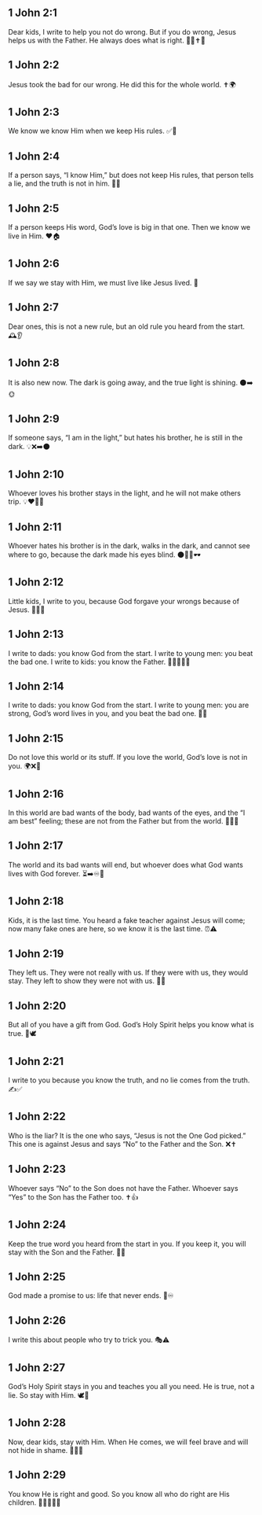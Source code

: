 ## 1 John 2:1
Dear kids, I write to help you not do wrong. But if you do wrong, Jesus helps us with the Father. He always does what is right. 📝👶✝️🙏
## 1 John 2:2
Jesus took the bad for our wrong. He did this for the whole world. ✝️🌍
## 1 John 2:3
We know we know Him when we keep His rules. ✅📖
## 1 John 2:4
If a person says, “I know Him,” but does not keep His rules, that person tells a lie, and the truth is not in him. 🚫🤥
## 1 John 2:5
If a person keeps His word, God’s love is big in that one. Then we know we live in Him. ❤️🏠
## 1 John 2:6
If we say we stay with Him, we must live like Jesus lived. 👣
## 1 John 2:7
Dear ones, this is not a new rule, but an old rule you heard from the start. 🕰️👂
## 1 John 2:8
It is also new now. The dark is going away, and the true light is shining. 🌑➡️🌞
## 1 John 2:9
If someone says, “I am in the light,” but hates his brother, he is still in the dark. 💡❌➡️🌑
## 1 John 2:10
Whoever loves his brother stays in the light, and he will not make others trip. 💡❤️🚶‍♂️
## 1 John 2:11
Whoever hates his brother is in the dark, walks in the dark, and cannot see where to go, because the dark made his eyes blind. 🌑🚶‍♂️🕶️
## 1 John 2:12
Little kids, I write to you, because God forgave your wrongs because of Jesus. 🧒📝🙏
## 1 John 2:13
I write to dads: you know God from the start. I write to young men: you beat the bad one. I write to kids: you know the Father. 👨‍👧‍👦💪👦
## 1 John 2:14
I write to dads: you know God from the start. I write to young men: you are strong, God’s word lives in you, and you beat the bad one. 📖💪
## 1 John 2:15
Do not love this world or its stuff. If you love the world, God’s love is not in you. 🌍❌🧡
## 1 John 2:16
In this world are bad wants of the body, bad wants of the eyes, and the “I am best” feeling; these are not from the Father but from the world. 👀🍰😤
## 1 John 2:17
The world and its bad wants will end, but whoever does what God wants lives with God forever. ⏳➡️♾️🙏
## 1 John 2:18
Kids, it is the last time. You heard a fake teacher against Jesus will come; now many fake ones are here, so we know it is the last time. ⏰⚠️
## 1 John 2:19
They left us. They were not really with us. If they were with us, they would stay. They left to show they were not with us. 🚪👋
## 1 John 2:20
But all of you have a gift from God. God’s Holy Spirit helps you know what is true. 🎁🕊️
## 1 John 2:21
I write to you because you know the truth, and no lie comes from the truth. ✍️✅
## 1 John 2:22
Who is the liar? It is the one who says, “Jesus is not the One God picked.” This one is against Jesus and says “No” to the Father and the Son. ❌✝️
## 1 John 2:23
Whoever says “No” to the Son does not have the Father. Whoever says “Yes” to the Son has the Father too. ✝️👍
## 1 John 2:24
Keep the true word you heard from the start in you. If you keep it, you will stay with the Son and the Father. 🧠💖
## 1 John 2:25
God made a promise to us: life that never ends. 🎁♾️
## 1 John 2:26
I write this about people who try to trick you. 🎭⚠️
## 1 John 2:27
God’s Holy Spirit stays in you and teaches you all you need. He is true, not a lie. So stay with Him. 🕊️📖
## 1 John 2:28
Now, dear kids, stay with Him. When He comes, we will feel brave and will not hide in shame. 🧒💪😊
## 1 John 2:29
You know He is right and good. So you know all who do right are His children. 🤝👨‍👩‍👧‍👦

